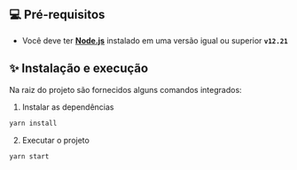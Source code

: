 ## 💻 Pré-requisitos

- Você deve ter **[Node.js](https://nodejs.org/)** instalado em uma versão igual ou superior **`v12.21`**

## ✨ Instalação e execução

Na raiz do projeto são fornecidos alguns comandos integrados:

1. Instalar as dependências

```sh
yarn install
```

2. Executar o projeto

```sh
yarn start
```

